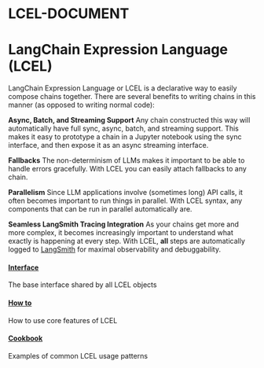 # LCEL-DOCUMENT

# LangChain Expression Language (LCEL)

LangChain Expression Language or LCEL is a declarative way to easily compose chains together.
There are several benefits to writing chains in this manner (as opposed to writing normal code):

**Async, Batch, and Streaming Support**
Any chain constructed this way will automatically have full sync, async, batch, and streaming support.
This makes it easy to prototype a chain in a Jupyter notebook using the sync interface, and then expose it as an async streaming interface.

**Fallbacks**
The non-determinism of LLMs makes it important to be able to handle errors gracefully.
With LCEL you can easily attach fallbacks to any chain.

**Parallelism**
Since LLM applications involve (sometimes long) API calls, it often becomes important to run things in parallel.
With LCEL syntax, any components that can be run in parallel automatically are.

**Seamless LangSmith Tracing Integration**
As your chains get more and more complex, it becomes increasingly important to understand what exactly is happening at every step.
With LCEL, **all** steps are automatically logged to [LangSmith](smith.langchain.com) for maximal observability and debuggability.

#### [Interface](/docs/expression_language/interface)
The base interface shared by all LCEL objects

#### [How to](/docs/expression_language/how_to)
How to use core features of LCEL

#### [Cookbook](/docs/expression_language/cookbook)
Examples of common LCEL usage patterns
